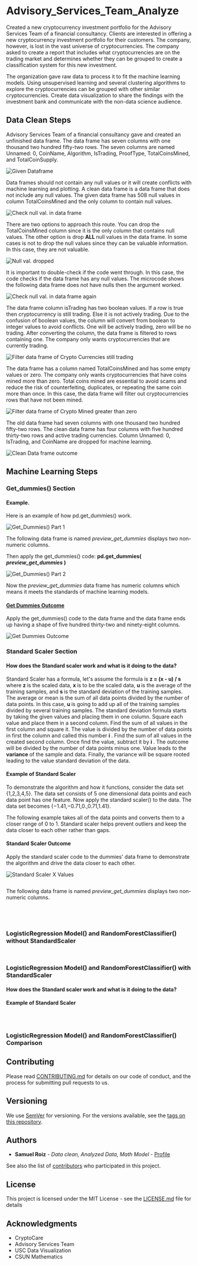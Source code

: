 # Advisory_Services_Team_Analyze

<p>
Created a new cryptocurrency investment portfolio for the Advisory Services Team of a financial consultancy. Clients are interested in offering a new cryptocurrency investment portfolio for their customers. The company, however, is lost in the vast universe of cryptocurrencies. The company asked to create a report that includes what cryptocurrencies are on the trading market and determines whether they can be grouped to create a classification system for this new investment. </p>
<p> The organization gave raw data to process it to fit the machine learning models. Using unsupervised learning and several clustering algorithms to explore the cryptocurrencies can be grouped with other similar cryptocurrencies. Create data visualization to share the findings with the investment bank and communicate with the non-data science audience. 
</p>

## Data Clean Steps

<p>
Advisory Services Team of a financial consultancy gave and created an unfinished data frame. The data frame has seven columns with one thousand two hundred fifty-two rows. The seven columns are named Unnamed: 0,	CoinName,	Algorithm,	IsTrading,	ProofType,	TotalCoinsMined, and	TotalCoinSupply.
</p>

![Given Dataframe](https://github.com/samuelroiz/Advisory_Services_Team_Analyze/blob/main/images/given_data_frame_from_crypto_company.png)

<p>
 Data frames should not contain any null values or it will create conflicts with machine learning and plotting. A clean data frame is a data frame that does not include any null values. The given data frame has 508 null values in column TotalCoinsMined and the only column to contain null values. 
 </p>
 
 ![Check null val. in data frame](https://github.com/samuelroiz/Advisory_Services_Team_Analyze/blob/main/images/data_cleaning_and_filter/check_null_val_and_duplicates.png)

<p>
There are two options to approach this route. You can drop the TotalCoinsMined column since it is the only column that contains null values. The other option is drop <b> ALL </b> null values in the data frame. In some cases is not to drop the null values since they can be valuable information. In this case, they are not valuable. 
</p>

![Null val. dropped](https://github.com/samuelroiz/Advisory_Services_Team_Analyze/blob/main/images/data_cleaning_and_filter/dropped_null_values.png)

<p>
It is important to double-check if the code went through. In this case, the code checks if the data frame has any null values. The microcode shows the following data frame does not have nulls then the argument worked. 
</p>

![Check null val. in data frame again](https://github.com/samuelroiz/Advisory_Services_Team_Analyze/blob/main/images/data_cleaning_and_filter/check_null_val_and_duplicates_again.png)

<p>
The data frame column isTrading has two boolean values. If a row is true then cryptocurrency is still trading. Else it is not actively trading. Due to the confusion of boolean values, the column will convert from boolean to integer values to avoid conflicts. One will be actively trading, zero will be no trading. After converting the column, the data frame is filtered to rows containing one. The company only wants cryptocurrencies that are currently trading. 
</p>

![Filter data frame of Crypto Currencies still trading](https://github.com/samuelroiz/Advisory_Services_Team_Analyze/blob/main/images/data_cleaning_and_filter/filter_dataframe_to_isTrading_1_only_aka_true_only.png)

<p>
The data frame has a column named TotalCoinsMined and has some empty values or zero. The company only wants cryptocurrencies that have coins mined more than zero. Total coins mined are essential to avoid scams and reduce the risk of counterfeiting, duplicates, or repeating the same coin more than once. In this case, the data frame will filter out cryptocurrencies rows that have not been mined. 
</p>

![Filter data frame of Crypto Mined greater than zero](https://github.com/samuelroiz/Advisory_Services_Team_Analyze/blob/main/images/data_cleaning_and_filter/filter_dataframe_to_crypto_mined_greater_than_0.png)

<p>
The old data frame had seven columns with one thousand two hundred fifty-two rows. The clean data frame has four columns with five hundred thirty-two rows and active trading currencies. Column Unnamed: 0, IsTrading, and CoinName are dropped for machine learning. 
</p>

![Clean Data frame outcome](https://github.com/samuelroiz/Advisory_Services_Team_Analyze/blob/main/images/final_clean_data_outcome_from_crypto_company.png)

## Machine Learning Steps


### Get_dummies() Section

#### Example.

<p>
Here is an example of how pd.get_dummies() work.
</p> 

![Get_Dummies() Part 1](https://github.com/samuelroiz/Predict_Credit_Risk/blob/main/Images/example_get_dummies_part_1.png) <p> The following data frame is named <i> preview_get_dummies </i> displays two non-numeric columns. </p>

<p>
  Then apply the get_dummies() code: <b> pd.get_dummies(<i> preview_get_dummies </i>) </b>
</p>

![Get_Dummies() Part 2](https://github.com/samuelroiz/Predict_Credit_Risk/blob/main/Images/example_get_dummies_part_2.png)

<p>
Now the <i> preview_get_dummies </i> data frame has numeric columns which means it meets the standards of machine learning models.
</p>

#### <u> Get Dummies Outcome </u>
<p>
Apply the get_dummies() code to the data frame and the data frame ends up having a shape of five hundred thirty-two and ninety-eight columns. 
</p>

![Get Dummies Outcome](https://github.com/samuelroiz/Advisory_Services_Team_Analyze/blob/main/images/machine_learning/get_dummies_outcome.png)

### Standard Scaler Section

#### How does the Standard scaler work and what is it doing to the data? 

<p> Standard Scaler has a formula, let's assume the formula is <b> z = (x - u) / s </b> where <b> z </b> is the scaled data, <b> x </b> is to be the scaled data, <b> u </b> is the average of the training samples, and <b> s </b> is the standard deviation of the training samples. The average or mean is the sum of all data points divided by the number of data points. In this case, <b> u </b> is going to add up all of the training samples divided by several training samples. The standard deviation formula starts by taking the given values and placing them in one column. Square each value and place them in a second column. Find the sum of all values in the first column and square it. The value is divided by the number of data points in first the column and called this number <b> i </b>. Find the sum of all values in the created second column. Once find the value, subtract it by <b> i </b>. The outcome will be divided by the number of data points minus one. Value leads to the <b> variance </b> of the sample and data. Finally, the variance will be square rooted leading to the value standard deviation of the data. 
</p>

#### Example of Standard Scaler
<p>
To demonstrate the algorithm and how it functions, consider the data set {1,2,3,4,5}. The data set consists of 5 one dimensional data points and each data point has one feature. Now apply the standard scaler() to the data. The data set becomes {−1.41,−0.71,0.,0.71,1.41}.
</p>

<p>
  The following example takes all of the data points and converts them to a closer range of 0 to 1. Standard scaler helps prevent outliers and keep the data closer to each other rather than gaps. 
  </p>

#### Standard Scaler Outcome 

<p>
 Apply the standard scaler code to the dummies' data frame to demonstrate the algorithm and drive the data closer to each other. 
</p>

![Standard Scaler X Values](https://github.com/samuelroiz/Advisory_Services_Team_Analyze/blob/main/images/machine_learning/standard_scaler_x_val.png)

<p>
 
</p>

<p>

</p>


<p>

</p> 

![]() <p> The following data frame is named <i> preview_get_dummies </i> displays two non-numeric columns. </p>

<p>

</p>

![]()

<p>

</p>

<p>

</p>

![]()

![]()

<p>

</p>

![]()

### LogisticRegression Model() and RandomForestClassifier() without StandardScaler


<p>

</p>

![]() 

<p>
 
</p>

<p>

</p>

![]()

<p>

</p>

### LogisticRegression Model() and RandomForestClassifier() with StandardScaler

#### How does the Standard scaler work and what is it doing to the data? 

<p> 
</p>

#### Example of Standard Scaler
<p>

</p>

<p>

  </p>

![]()

<p>

</p>

![]()

<p>

</p>

![]() 

<p>

</p>

### LogisticRegression Model() and RandomForestClassifier() Comparison

<p>

</p>

<p>
</p>



## Contributing

Please read [CONTRIBUTING.md](https://gist.github.com/samuelroiz/1af49ec9eea365bc845ba04c5071a976) for details on our code of conduct, and the process for submitting pull requests to us.

## Versioning

We use [SemVer](http://semver.org/) for versioning. For the versions available, see the [tags on this repository](https://github.com/your/project/tags). 

## Authors

* **Samuel Roiz** - *Data clean, Analyzed Data, Math Model* - [Profile](https://github.com/samuelroiz)

See also the list of [contributors](https://github.com/samuelroiz) who participated in this project.

## License

This project is licensed under the MIT License - see the [LICENSE.md](https://gist.github.com/samuelroiz/1af49ec9eea365bc845ba04c5071a976) file for details

## Acknowledgments

* CryptoCare
* Advisory Services Team 
* USC Data Visualization
* CSUN Mathematics

